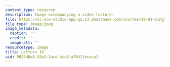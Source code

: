 ```yaml
---
content_type: resource
description: Image accompanying a video lecture.
file: https://ol-ocw-studio-app-qa.s3.amazonaws.com/courses/18-01-single-variable-calculus-fall-2006/9024d8e832e11ace4cc8a7041fececa1_lec19.jpg
file_type: image/jpeg
image_metadata:
  caption: ''
  credit: ''
  image-alt: ''
resourcetype: Image
title: Lecture 19
uid: 9024d8e8-32e1-1ace-4cc8-a7041fececa1
---
```

